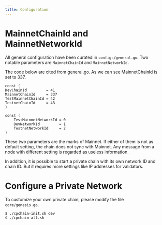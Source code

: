 ```yaml
---
title: Configuration
---
```


# MainnetChainId and MainnetNetworkId

All general configuration have been curated in `configs/general.go`. Two
notable parameters are `MainnetChainId` and `MainnetNetworkId`.

The code below are cited from general.go. As we can see MainnetChainId
is set to 337.

``` {.go}
const (
DevChainId         = 41
MainnetChainId     = 337
TestMainnetChainId = 42
TestnetChainId     = 43
)

const (
    TestMainnetNetworkId = 0
    DevNetworkId         = 1
    TestnetNetworkId     = 2
)
```

These two parameters are the marks of Mainnet. If either of them is not
as default setting, the chain does not sync with Mainnet. Any message
from a node with different setting is regarded as useless information.

In addition, it is possible to start a private chain with its own
network ID and chain ID. But it requires more settings like IP addresses
for validators.

# Configure a Private Network

To customize your own private chain, please modify the file
`core/genesis.go`.

``` {.}
$ ./cpchain-init.sh dev
$ ./cpchain-all.sh
```
